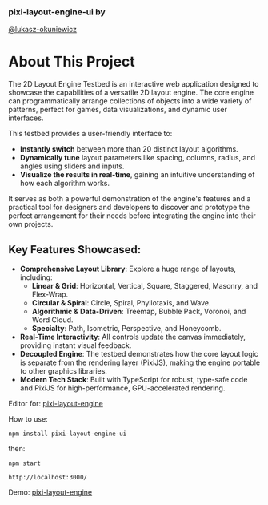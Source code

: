 ### pixi-layout-engine-ui by 
[@lukasz-okuniewicz](http://github.com/lukasz-okuniewicz)

# About This Project
The 2D Layout Engine Testbed is an interactive web application designed to showcase the capabilities of a versatile 2D layout engine. The core engine can programmatically arrange collections of objects into a wide variety of patterns, perfect for games, data visualizations, and dynamic user interfaces.

This testbed provides a user-friendly interface to:
- **Instantly switch** between more than 20 distinct layout algorithms.
- **Dynamically tune** layout parameters like spacing, columns, radius, and angles using sliders and inputs.
- **Visualize the results in real-time**, gaining an intuitive understanding of how each algorithm works.

It serves as both a powerful demonstration of the engine's features and a practical tool for designers and developers to discover and prototype the perfect arrangement for their needs before integrating the engine into their own projects.

## Key Features Showcased:
- **Comprehensive Layout Library**: Explore a huge range of layouts, including:
  - **Linear & Grid**: Horizontal, Vertical, Square, Staggered, Masonry, and Flex-Wrap.
  - **Circular & Spiral**: Circle, Spiral, Phyllotaxis, and Wave.
  - **Algorithmic & Data-Driven**: Treemap, Bubble Pack, Voronoi, and Word Cloud.
  - **Specialty**: Path, Isometric, Perspective, and Honeycomb.
- **Real-Time Interactivity**: All controls update the canvas immediately, providing instant visual feedback.
- **Decoupled Engine**: The testbed demonstrates how the core layout logic is separate from the rendering layer (PixiJS), making the engine portable to other graphics libraries.
- **Modern Tech Stack**: Built with TypeScript for robust, type-safe code and PixiJS for high-performance, GPU-accelerated rendering.

Editor for: [pixi-layout-engine](https://github.com/lukasz-okuniewicz/pixi-layout-engine)

How to use:
```
npm install pixi-layout-engine-ui
```

then:
```
npm start

http://localhost:3000/
```

Demo: [pixi-layout-engine](https://lukasz-okuniewicz.github.io/pixi-layout-engine-ui/)
